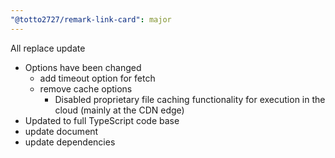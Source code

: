 ```yaml
---
"@totto2727/remark-link-card": major
---
```


All replace update

- Options have been changed
  - add timeout option for fetch
  - remove cache options
    - Disabled proprietary file caching functionality for execution in the cloud (mainly at the CDN edge)
- Updated to full TypeScript code base
- update document
- update dependencies
